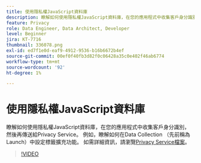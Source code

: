 ```yaml
---
title: 使用隱私權JavaScript資料庫
description: 瞭解如何使用隱私權JavaScript資料庫，在您的應用程式中收集客戶身分識別，然後再傳送給Privacy Service。 例如，瞭解如何在Data Collection （先前稱為Launch）中設定標籤擴充功能。
feature: Privacy
role: Data Engineer, Data Architect, Developer
level: Beginner
jira: KT-7716
thumbnail: 336078.png
exl-id: ed7f1e0d-eaf9-4912-9536-b16b6672b4ef
source-git-commit: 00ef0f40fb3d82f0c06428a35c0e402f46ab6774
workflow-type: tm+mt
source-wordcount: '92'
ht-degree: 1%

---
```



# 使用隱私權JavaScript資料庫

瞭解如何使用隱私權JavaScript資料庫，在您的應用程式中收集客戶身分識別，然後再傳送給Privacy Service。 例如，瞭解如何在Data Collection （先前稱為Launch）中設定標籤擴充功能。 如需詳細資訊，請瀏覽[Privacy Service檔案](https://experienceleague.adobe.com/docs/experience-platform/privacy/home.html?lang=zh-Hant)。

>[!VIDEO](https://video.tv.adobe.com/v/336078?learn=on)
